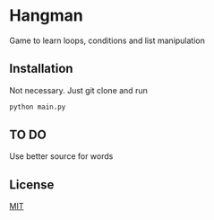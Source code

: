 # Hangman

Game to learn loops, conditions and list manipulation

## Installation

Not necessary. Just git clone and run 

```bash
python main.py
```

## TO DO
Use better source for words

## License
[MIT](https://choosealicense.com/licenses/mit/)
